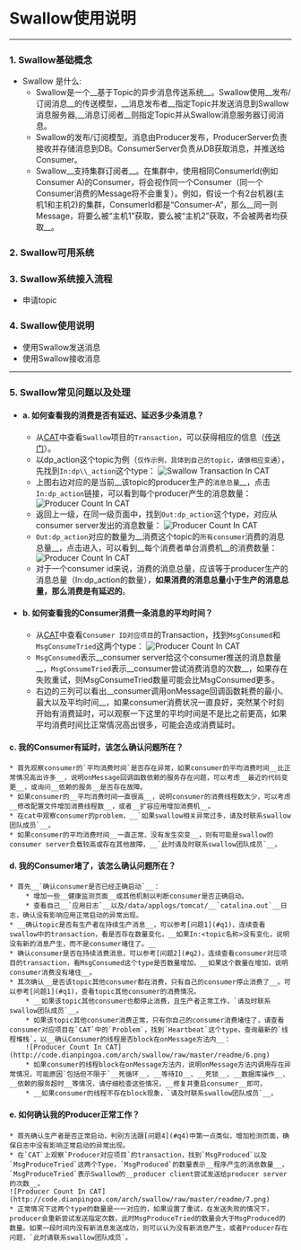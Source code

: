 # Swallow使用说明

* * * 

### 1. Swallow基础概念

* Swallow 是什么:
	* Swallow是一个__基于Topic的异步消息传送系统__。Swallow使用__发布/订阅消息__的传送模型，__消息发布者__指定Topic并发送消息到Swallow消息服务器,__消息订阅者__则指定Topic并从Swallow消息服务器订阅消息。
	* Swallow的发布/订阅模型。消息由Producer发布，ProducerServer负责接收并存储消息到DB。ConsumerServer负责从DB获取消息，并推送给Consumer。
	* Swallow__支持集群订阅者__。在集群中，使用相同ConsumerId(例如Consumer A)的Consumer，将会视作同一个Consumer（同一个Consumer消费的Message将不会重复）。例如，假设一个有2台机器(主机1和主机2)的集群，ConsumerId都是“Consumer-A”，那么__同一则Message，将要么被“主机1”获取，要么被“主机2”获取，不会被两者均获取__。

### 2. Swallow可用系统
### 3. Swallow系统接入流程

* 申请topic

### 4. Swallow使用说明

* 使用Swallow发送消息
* 使用Swallow接收消息

* * * 

### 5. Swallow常见问题以及处理

* #### a. 如何查看我的消费是否有延迟、延迟多少条消息？
	* 从[CAT](http://cat.dp/)中查看`Swallow`项目的`Transaction`，可以获得相应的信息（[传送门](http://cat.dp/cat/r/t?op=view&domain=Swallow)）。
	* 以dp\_action这个topic为例（`仅作示例，具体到自己的topic，请做相应变通`），先找到`In:dp\\_action`这个type：
	![Swallow Transaction In CAT](http://code.dianpingoa.com/arch/swallow/raw/master/readme/1.png)
	* 上图右边对应的是当前__该topic的producer生产的`消息总量`__，点击`In:dp_action`链接，可以看到每个producer产生的消息数量：
	![Producer Count In CAT](http://code.dianpingoa.com/arch/swallow/raw/master/readme/2.png)
	* 返回上一级，在同一级页面中，找到`Out:dp_action`这个type，对应从consumer server发出的消息数量：
	![Producer Count In CAT](http://code.dianpingoa.com/arch/swallow/raw/master/readme/3.png)
	* `Out:dp_action`对应的数量为__消费这个topic的`所有consumer`消费的消息总量__，点击进入，可以看到__每个消费者单台消费机__的消费数量：
	![Producer Count In CAT](http://code.dianpingoa.com/arch/swallow/raw/master/readme/4.png)
	* 对于一个consumer id来说，消费的消息总量，应该等于producer生产的消息总量（In:dp\_action的数量），__如果消费的消息总量小于生产的消息总量，那么消费是有延迟的__。

* #### b. 如何查看我的Consumer消费一条消息的平均时间？
	* 从[CAT](http://cat.dp/)中查看`Consumer ID对应项目`的Transaction，找到`MsgConsumed`和`MsgConsumeTried`这两个type：
	![Producer Count In CAT](http://code.dianpingoa.com/arch/swallow/raw/master/readme/5.png)
	* `MsgConsumed`表示__consumer server给这个consumer推送的消息数量__，`MsgConsumeTried`表示__consumer尝试消费消息的次数__，如果存在失败重试，则MsgConsumeTried数量可能会比MsgConsumed更多。
	* 右边的三列可以看出__consumer调用onMessage回调函数耗费的最小、最大以及平均时间__，如果consumer消费状况一直良好，突然某个时刻开始有消费延时，可以观察一下这里的平均时间是不是比之前更高，如果平均消费时间比正常情况高出很多，可能会造成消费延时。

#### c. 我的Consumer有延时，该怎么确认问题所在？
	* 首先观察consumer的`平均消费时间`是否存在异常，如果consumer的平均消费时间__比正常情况高出许多__，说明onMessage回调函数依赖的服务存在问题，可以考虑__最近的代码变更__，或询问__依赖的服务__是否存在故障。
	* 如果consumer的__平均消费时间一直很高__，说明consumer的消费线程数太少，可以考虑__修改配置文件增加消费线程数__，或者__扩容应用增加消费机__。
	* 在cat中观察consumer的problem，__`如果swallow相关异常过多，请及时联系swallow团队成员`__。
	* 如果consumer的平均消费时间__一直正常、没有发生突变__，则有可能是swallow的consumer server负载较高或存在其他故障，__`此时请及时联系swallow团队成员`__。

#### d. 我的Consumer堵了，该怎么确认问题所在？
	* 首先__`确认consumer是否已经正确启动`__：
		* 增加一些__健康监测页面__或其他机制以判断consumer是否正确启动。
		* 查看自己__`应用日志`__以及/data/applogs/tomcat/__`catalina.out`__日志，确认没有影响应用正常启动的异常出现。
	* __确认topic是否有生产者在持续生产消息__，可以参考[问题1](#q1)，连续查看swallow中的transaction，看是否存在数量变化，__如果In:<topic名称>没有变化，说明没有新的消息产生，而不是consumer堵住了。__
	* 确认consumer是否在持续消费消息，可以参考[问题2](#q2)，连续查看consumer对应项目的transaction，看MsgConsumed这个type是否数量增加，__如果这个数量在增加，说明consumer消费没有堵住__。
	* 其次确认__是否该topic其他consumer都在消费，只有自己的consumer停止消费了__。可以参考[问题1](#q1)，查看topic其他consumer的消费情况。
		* __如果该topic其他consumer也都停止消费，且生产者正常工作，`请及时联系swallow团队成员`__。
		* 如果该topic其他consumer消费正常，只有你自己的consumer消费堵住了，请查看consumer对应项目在`CAT`中的`Problem`，找到`Heartbeat`这个type，查询最新的`线程堆栈`，以__确认Consumer的线程是否block在onMessage方法内__：
		![Producer Count In CAT](http://code.dianpingoa.com/arch/swallow/raw/master/readme/6.png)
		* 如果consumer的线程block在onMessage方法内，说明onMessage方法内调用存在异常情况，可能原因`包括但不限于`__死循环__、__等待IO__、__死锁__、__数据库操作__、__依赖的服务超时__等情况，请仔细检查这些情况，__修复并重启consumer__即可。
		* __如果consumer的线程不存在block现象，`请及时联系swallow团队成员`__。
#### e. 如何确认我的Producer正常工作？
	* 首先确认生产者是否正常启动，判别方法跟[问题4](#q4)中第一点类似，增加检测页面，确保日志中没有影响正常启动的异常出现。
	* 在`CAT`上观察`Producer对应项目`的transaction，找到`MsgProduced`以及`MsgProduceTried`这两个Type，`MsgProduced`的数量表示__程序产生的消息数量__，`MsgProduceTried`表示Swallow的__producer client尝试发送给producer server的次数__。
	![Producer Count In CAT](http://code.dianpingoa.com/arch/swallow/raw/master/readme/7.png)
	* 正常情况下这两个type的数量是一一对应的，如果设置了重试，在发送失败的情况下，producer会重新尝试发送指定次数，此时MsgProduceTried的数量会大于MsgProduced的数量。如果一段时间内没有新消息发送成功，则可以认为没有新消息产生，或者Producer存在问题，`此时请联系swallow团队成员`。